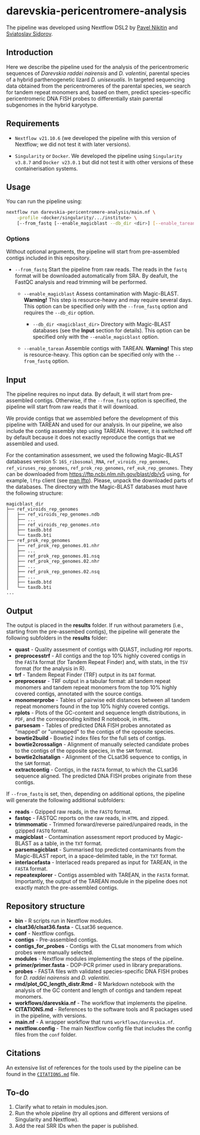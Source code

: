 # darevskia-pericentromere-analysis

The pipeline was developed using Nextflow DSL2 by [Pavel Nikitin](https://github.com/nikitin-p) and [Sviatoslav Sidorov](https://github.com/sidorov-si).

## Introduction

Here we describe the pipeline used for the analysis of the pericentromeric sequences of _Darevskia raddei nairensis_ and _D. valentini_, parental species of a hybrid parthenogenetic lizard _D. unisexualis_. In targeted sequencing data obtained from the pericentromeres of the parental species, we search for tandem repeat monomers and, based on them, predict species-specific pericentromeric DNA FISH probes to differentially stain parental subgenomes in the hybrid karyotype.

## Requirements

* `Nextflow v21.10.6` (we developed the pipeline with this version of Nextflow; we did not test it with later versions).

* `Singularity` or `Docker`. We developed the pipeline using `Singularity v3.8.7` and `Docker v23.0.1` but did not test it with other versions of these containerisation systems.

## Usage

You can run the pipeline using:

```bash
nextflow run darevskia-pericentromere-analysis/main.nf \
    -profile <docker/singularity/.../institute> \
    [--from_fastq [--enable_magicblast --db_dir <dir>] [--enable_tarean]]
```

### Options
Without optional arguments, the pipeline will start from pre-assembled contigs included in this repository.

* `--from_fastq` Start the pipeline from raw reads. The reads in the `fastq` format will be downloaded automatically from SRA. By deafult, the FastQC analysis and read trimming will be performed.

    * `--enable_magicblast` Assess contamination with Magic-BLAST. **Warning!** This step is resource-heavy and may require several days. This option can be specified only with the `--from_fastq` option and requires the `--db_dir` option.

        * `--db_dir <magicblast_dir>` Directory with Magic-BLAST databases (see the **Input** section for details). This option can be specified only with the `--enable_magicblast` option.

    * `--enable_tarean` Assemble contigs with TAREAN. **Warning!** This step is resource-heavy. This option can be specified only with the `--from_fastq` option.

## Input

The pipeline requires no input data. By default, it will start from pre-assembled contigs. Otherwise, if the `--from_fastq` option is specified, the pipeline will start from raw reads that it will download.

We provide contigs that we assembled before the development of this pipeline with TAREAN and used for our analysis. In our pipeline, we also include the contig assembly step using TAREAN. However, it is switched off by default because it does not exactly reproduce the contigs that we assembled and used.

For the contamination assessment, we used the following Magic-BLAST databases version 5: `16S_ribosomal_RNA`, `ref_viroids_rep_genomes`, `ref_viruses_rep_genomes`, `ref_prok_rep_genomes`, `ref_euk_rep_genomes`. They can be downloaded from https://ftp.ncbi.nlm.nih.gov/blast/db/v5 using, for example, `lftp` client (see [man lftp](https://linux.die.net/man/1/lftp)). Please, unpack the downloaded parts of the databases. The directory with the Magic-BLAST databases must have the following structure:

```
magicblast_dir
├── ref_viroids_rep_genomes
│   ├── ref_viroids_rep_genomes.ndb
│   ├── ...
│   ├── ref_viroids_rep_genomes.nto
│   ├── taxdb.btd
│   └── taxdb.bti
├── ref_prok_rep_genomes
│   ├── ref_prok_rep_genomes.01.nhr
│   ├── ...
│   ├── ref_prok_rep_genomes.01.nsq
│   ├── ref_prok_rep_genomes.02.nhr
│   ├── ...
│   ├── ref_prok_rep_genomes.02.nsq
│   ├── ...
│   ├── taxdb.btd
│   └── taxdb.bti
...
```

## Output

The output is placed in the **results** folder. If run without parameters (i.e., starting from the pre-assembed contigs), the pipeline will generate the following subfolders in the **results** folder:

* **quast** - Quality assesment of contigs with QUAST, including `PDF` reports.
* **preprocesstrf** - All contigs and the top 10% highly covered contigs in the `FASTA` format (for Tandem Repeat Finder) and, with stats, in the `TSV` format (for the analysis in R).
* **trf** - Tandem Repeat Finder (TRF) output in its `DAT` format.
* **preprocessr** - TRF output in a tabular format: all tandem repeat monomers and tandem repeat monomers from the top 10% highly covered contigs, annotated with the source contigs.
* **monomerprobe** - Tables of pairwise edit distances between all tandem repeat monomers found in the top 10% highly covered contigs.
* **rplots** - Plots of the GC-content and sequence length distributions, in `PDF`, and the corresponding knitted R notebook, in `HTML`.
* **parsesam** - Tables of predicted DNA FISH probes annotated as "mapped" or "unmapped" to the contigs of the opposite species.
* **bowtie2build** - Bowtie2 index files for the full sets of contigs.
* **bowtie2crossalign** - Alignment of manually selected candidate probes to the contigs of the opposite species, in the `SAM` format.
* **bowtie2clsatalign** - Alignment of the CLsat36 sequence to contigs, in the `SAM` format.
* **extractcontig** - Contigs, in the `FASTA` format, to which the CLsat36 sequence aligned. The predicted DNA FISH probes originate from these contigs.

If `--from_fastq` is set, then, depending on additional options, the pipeline will generate the following additional subfolders:

* **reads** - Gzipped raw reads, in the `FASTQ` format.
* **fastqc** - FASTQC reports on the raw reads, in `HTML` and zipped.
* **trimmomatic** - Trimmed forward/reverse paired/unpaired reads, in the gzipped `FASTQ` format.
* **magicblast** - Contamination assessment report produced by Magic-BLAST as a table, in the `TXT` format.
* **parsemagicblast** - Summarised top predicted contaminants from the Magic-BLAST report, in a space-delimited table, in the `TXT` format.
* **interlacefasta** - Interlaced reads prepared as input for TAREAN, in the `FASTA` format.
* **repeatexplorer** - Contigs assembled with TAREAN, in the `FASTA` format. Importantly, the output of the TAREAN module in the pipeline does not exactly match the pre-assembled contigs.

## Repository structure

* **bin** - R scripts run in Nextflow modules.
* **clsat36/clsat36.fasta** - CLsat36 sequence.
* **conf** - Nextflow configs.
* **contigs** - Pre-assembled contigs.
* **contigs_for_probes** - Contigs with the CLsat monomers from which probes were manually selected.
* **modules** - Nextflow modules implementing the steps of the pipeline.
* **primer/primer.fasta** - DOP-PCR primer used in library preparations.
* **probes** - FASTA files with validated species-specific DNA FISH probes for _D. raddei nairensis_ and _D. valentini_.
* **rmd/plot_GC_length_distr.Rmd** - R Markdown notebook with the analysis of the GC content and length of contigs and tandem repeat monomers.
* **workflows/darevskia.nf** - The workflow that implements the pipeline.
* **CITATIONS.md** - References to the software tools and R packages used in the pipeline, with versions.
* **main.nf** - A wrapper workflow that runs `workflows/darevskia.nf`.
* **nextflow.config** - The main Nextflow config file that includes the config files from the `conf` folder.

## Citations

An extensive list of references for the tools used by the pipeline can be found in the [`CITATIONS.md`](CITATIONS.md) file.

## To-do

1. Clarify what to retain in modules.json.
2. Run the whole pipeline (try all options and different versions of Singularity and Nextflow).
3. Add the real SRR IDs when the paper is published.
